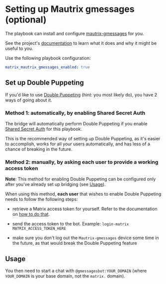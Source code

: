 # Setting up Mautrix gmessages (optional)

The playbook can install and configure [mautrix-gmessages](https://github.com/mautrix/gmessages) for you.

See the project's [documentation](https://docs.mau.fi/bridges/go/gmessages/index.html) to learn what it does and why it might be useful to you.

Use the following playbook configuration:

```yaml
matrix_mautrix_gmessages_enabled: true
``` 

## Set up Double Puppeting

If you'd like to use [Double Puppeting](https://docs.mau.fi/bridges/general/double-puppeting.html) (hint: you most likely do), you have 2 ways of going about it.

### Method 1: automatically, by enabling Shared Secret Auth

The bridge will automatically perform Double Puppeting if you enable [Shared Secret Auth](configuring-playbook-shared-secret-auth.md) for this playbook.

This is the recommended way of setting up Double Puppeting, as it's easier to accomplish, works for all your users automatically, and has less of a chance of breaking in the future.

### Method 2: manually, by asking each user to provide a working access token

**Note**: This method for enabling Double Puppeting can be configured only after you've already set up bridging (see [Usage](#usage)).

When using this method, **each user** that wishes to enable Double Puppeting needs to follow the following steps:

- retrieve a Matrix access token for yourself. Refer to the documentation on [how to do that](obtaining-access-tokens.md).

- send the access token to the bot. Example: `login-matrix MATRIX_ACCESS_TOKEN_HERE`

- make sure you don't log out the `Mautrix-gmessages` device some time in the future, as that would break the Double Puppeting feature


## Usage

You then need to start a chat with `@gmessagesbot:YOUR_DOMAIN` (where `YOUR_DOMAIN` is your base domain, not the `matrix.` domain).
